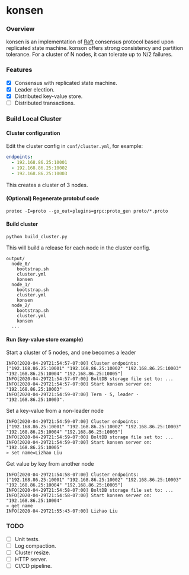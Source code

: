 # konsen
### Overview
konsen is an implementation of [Raft](https://raft.github.io/raft.pdf) consensus protocol based upon replicated state
machine. konson offers strong consistency and partition tolerance. For a cluster of N nodes, it can tolerate up to N/2
failures.
### Features
- [x] Consensus with replicated state machine.
- [x] Leader election.
- [x] Distributed key-value store.
- [ ] Distributed transactions.
### Build Local Cluster
#### Cluster configuration
Edit the cluster config in `conf/cluster.yml`, for example: 
```yaml
endpoints:
  - 192.168.86.25:10001
  - 192.168.86.25:10002
  - 192.168.86.25:10003
```
This creates a cluster of 3 nodes.
#### (Optional) Regenerate protobuf code
```shell script
protoc -I=proto --go_out=plugins=grpc:proto_gen proto/*.proto
```
#### Build cluster
```shell script
python build_cluster.py
```
This will build a release for each node in the cluster config. 
```
output/
  node_0/
    bootstrap.sh
    cluster.yml
    konsen
  node_1/
    bootstrap.sh
    cluster.yml
    konsen
  node_2/
    bootstrap.sh
    cluster.yml
    konsen
  ...
```
#### Run (key-value store example)
Start a cluster of 5 nodes, and one becomes a leader
```
INFO[2020-04-29T21:54:57-07:00] Cluster endpoints: ["192.168.86.25:10001" "192.168.86.25:10002" "192.168.86.25:10003" "192.168.86.25:10004" "192.168.86.25:10005"] 
INFO[2020-04-29T21:54:57-07:00] BoltDB storage file set to: ...
INFO[2020-04-29T21:54:57-07:00] Start konsen server on: "192.168.86.25:10003" 
INFO[2020-04-29T21:54:59-07:00] Term - 5, leader - "192.168.86.25:10003".
```
Set a key-value from a non-leader node
```
INFO[2020-04-29T21:54:59-07:00] Cluster endpoints: ["192.168.86.25:10001" "192.168.86.25:10002" "192.168.86.25:10003" "192.168.86.25:10004" "192.168.86.25:10005"] 
INFO[2020-04-29T21:54:59-07:00] BoltDB storage file set to: ...
INFO[2020-04-29T21:54:59-07:00] Start konsen server on: "192.168.86.25:10005" 
» set name=Lizhao Liu
```
Get value by key from another node
```
INFO[2020-04-29T21:54:58-07:00] Cluster endpoints: ["192.168.86.25:10001" "192.168.86.25:10002" "192.168.86.25:10003" "192.168.86.25:10004" "192.168.86.25:10005"] 
INFO[2020-04-29T21:54:58-07:00] BoltDB storage file set to: ...
INFO[2020-04-29T21:54:58-07:00] Start konsen server on: "192.168.86.25:10004" 
» get name
INFO[2020-04-29T21:55:43-07:00] Lizhao Liu 
```
### TODO
- [ ] Unit tests.
- [ ] Log compaction.
- [ ] Cluster resize.
- [ ] HTTP server.
- [ ] CI/CD pipeline.
